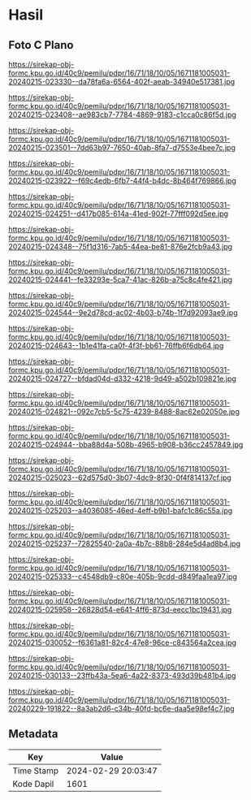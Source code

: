 # Hasil

## Foto C Plano

https://sirekap-obj-formc.kpu.go.id/40c9/pemilu/pdpr/16/71/18/10/05/1671181005031-20240215-023330--da78fa6a-6564-402f-aeab-34940e517381.jpg

https://sirekap-obj-formc.kpu.go.id/40c9/pemilu/pdpr/16/71/18/10/05/1671181005031-20240215-023408--ae983cb7-7784-4869-9183-c1cca0c86f5d.jpg

https://sirekap-obj-formc.kpu.go.id/40c9/pemilu/pdpr/16/71/18/10/05/1671181005031-20240215-023501--7dd63b97-7650-40ab-8fa7-d7553e4bee7c.jpg

https://sirekap-obj-formc.kpu.go.id/40c9/pemilu/pdpr/16/71/18/10/05/1671181005031-20240215-023922--f69c4edb-6fb7-44f4-b4dc-8b464f769866.jpg

https://sirekap-obj-formc.kpu.go.id/40c9/pemilu/pdpr/16/71/18/10/05/1671181005031-20240215-024251--d417b085-614a-41ed-902f-77fff092d5ee.jpg

https://sirekap-obj-formc.kpu.go.id/40c9/pemilu/pdpr/16/71/18/10/05/1671181005031-20240215-024348--75f1d316-7ab5-44ea-be81-876e2fcb9a43.jpg

https://sirekap-obj-formc.kpu.go.id/40c9/pemilu/pdpr/16/71/18/10/05/1671181005031-20240215-024441--fe33293e-5ca7-41ac-826b-a75c8c4fe421.jpg

https://sirekap-obj-formc.kpu.go.id/40c9/pemilu/pdpr/16/71/18/10/05/1671181005031-20240215-024544--9e2d78cd-ac02-4b03-b74b-1f7d92093ae9.jpg

https://sirekap-obj-formc.kpu.go.id/40c9/pemilu/pdpr/16/71/18/10/05/1671181005031-20240215-024643--1b1e41fa-ca0f-4f3f-bb61-76ffb6f6db64.jpg

https://sirekap-obj-formc.kpu.go.id/40c9/pemilu/pdpr/16/71/18/10/05/1671181005031-20240215-024727--bfdad04d-d332-4218-9d49-a502b109821e.jpg

https://sirekap-obj-formc.kpu.go.id/40c9/pemilu/pdpr/16/71/18/10/05/1671181005031-20240215-024821--092c7cb5-5c75-4239-8488-8ac62e02050e.jpg

https://sirekap-obj-formc.kpu.go.id/40c9/pemilu/pdpr/16/71/18/10/05/1671181005031-20240215-024944--bba88d4a-508b-4965-b908-b36cc2457849.jpg

https://sirekap-obj-formc.kpu.go.id/40c9/pemilu/pdpr/16/71/18/10/05/1671181005031-20240215-025023--62d575d0-3b07-4dc9-8f30-0f4f814137cf.jpg

https://sirekap-obj-formc.kpu.go.id/40c9/pemilu/pdpr/16/71/18/10/05/1671181005031-20240215-025203--a4036085-46ed-4eff-b9b1-bafc1c86c55a.jpg

https://sirekap-obj-formc.kpu.go.id/40c9/pemilu/pdpr/16/71/18/10/05/1671181005031-20240215-025237--72825540-2a0a-4b7c-88b8-284e5d4ad8b4.jpg

https://sirekap-obj-formc.kpu.go.id/40c9/pemilu/pdpr/16/71/18/10/05/1671181005031-20240215-025333--c4548db9-c80e-405b-9cdd-d849faa1ea97.jpg

https://sirekap-obj-formc.kpu.go.id/40c9/pemilu/pdpr/16/71/18/10/05/1671181005031-20240215-025958--26828d54-e641-4ff6-873d-eecc1bc19431.jpg

https://sirekap-obj-formc.kpu.go.id/40c9/pemilu/pdpr/16/71/18/10/05/1671181005031-20240215-030052--f6361a81-82c4-47e8-96ce-c843564a2cea.jpg

https://sirekap-obj-formc.kpu.go.id/40c9/pemilu/pdpr/16/71/18/10/05/1671181005031-20240215-030133--23ffb43a-5ea6-4a22-8373-493d39b481b4.jpg

https://sirekap-obj-formc.kpu.go.id/40c9/pemilu/pdpr/16/71/18/10/05/1671181005031-20240229-191822--8a3ab2d6-c34b-40fd-bc6e-daa5e98ef4c7.jpg


## Metadata

| Key        | Value               |
| ---------- | ------------------- |
| Time Stamp | 2024-02-29 20:03:47 |
| Kode Dapil | 1601                |



